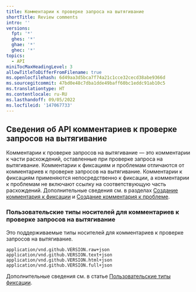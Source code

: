 ```yaml
---
title: Комментарии к проверке запроса на вытягивание
shortTitle: Review comments
intro: ''
versions:
  fpt: '*'
  ghes: '*'
  ghae: '*'
  ghec: '*'
topics:
  - API
miniTocMaxHeadingLevel: 3
allowTitleToDifferFromFilename: true
ms.openlocfilehash: 6d49aa3d5bca7f74a21c1cce32cecd38abe9366d
ms.sourcegitcommit: 47bd0e48c7dba1dde49baff60bc1eddc91ab10c5
ms.translationtype: HT
ms.contentlocale: ru-RU
ms.lasthandoff: 09/05/2022
ms.locfileid: '147067733'
---
```

## Сведения об API комментариев к проверке запросов на вытягивание

Комментарии к проверке запросов на вытягивание — это комментарии к части расхождений, оставленные при проверке запроса на вытягивание. Комментарии к фиксациям и проблемам отличаются от комментариев к проверке запросов на вытягивание. Комментарии к фиксациям применяются непосредственно к фиксации, а комментарии к проблемам не включают ссылку на соответствующую часть расхождений. Дополнительные сведения см. в разделах [Создание комментария к фиксации](/rest/reference/commits#create-a-commit-comment) и [Создание комментария к проблеме](/rest/reference/issues#create-an-issue-comment).

### Пользовательские типы носителей для комментариев к проверке запросов на вытягивание

Это поддерживаемые типы носителей для комментариев к проверке запросов на вытягивание.

    application/vnd.github.VERSION.raw+json
    application/vnd.github.VERSION.text+json
    application/vnd.github.VERSION.html+json
    application/vnd.github.VERSION.full+json

Дополнительные сведения см. в статье [Пользовательские типы фиксации](/rest/overview/media-types).
